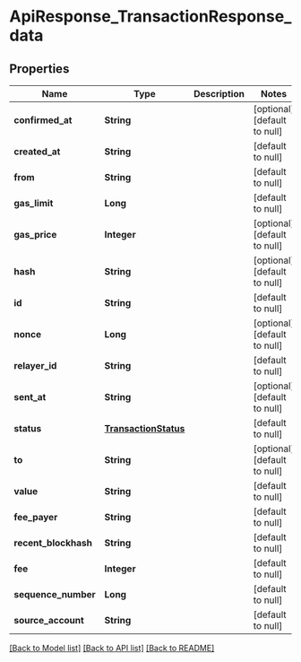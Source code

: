 # ApiResponse_TransactionResponse_data
## Properties

| Name | Type | Description | Notes |
|------------ | ------------- | ------------- | -------------|
| **confirmed\_at** | **String** |  | [optional] [default to null] |
| **created\_at** | **String** |  | [default to null] |
| **from** | **String** |  | [default to null] |
| **gas\_limit** | **Long** |  | [default to null] |
| **gas\_price** | **Integer** |  | [optional] [default to null] |
| **hash** | **String** |  | [optional] [default to null] |
| **id** | **String** |  | [default to null] |
| **nonce** | **Long** |  | [optional] [default to null] |
| **relayer\_id** | **String** |  | [default to null] |
| **sent\_at** | **String** |  | [optional] [default to null] |
| **status** | [**TransactionStatus**](TransactionStatus.md) |  | [default to null] |
| **to** | **String** |  | [optional] [default to null] |
| **value** | **String** |  | [default to null] |
| **fee\_payer** | **String** |  | [default to null] |
| **recent\_blockhash** | **String** |  | [default to null] |
| **fee** | **Integer** |  | [default to null] |
| **sequence\_number** | **Long** |  | [default to null] |
| **source\_account** | **String** |  | [default to null] |

[[Back to Model list]](../README.md#documentation-for-models) [[Back to API list]](../README.md#documentation-for-api-endpoints) [[Back to README]](../README.md)

